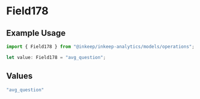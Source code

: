 # Field178

## Example Usage

```typescript
import { Field178 } from "@inkeep/inkeep-analytics/models/operations";

let value: Field178 = "avg_question";
```

## Values

```typescript
"avg_question"
```